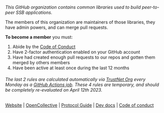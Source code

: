 *This GitHub organization contains common libraries used to build peer-to-peer SSB applications.*

The members of this organization are maintainers of those libraries, they have admin powers, and can merge pull requests.

**To become a member** you must:

1. Abide by the [Code of Conduct](https://github.com/ssbc/.github/blob/master/CODE_OF_CONDUCT.md)
2. Have 2-factor authentication enabled on your GitHub account
3. Have had created enough pull requests to our repos and gotten them merged by others members
4. Have been active at least once during the last 12 months

###### The last 2 rules are calculated automatically via [TrustNet Org](https://github.com/staltz/trustnet-org) every Monday as a [GitHub Actions job](https://github.com/ssbc/.github/actions/workflows/members.yml). These 4 rules are temporary, and should be completely re-evaluated on April 12th 2023.



[Website](http://scuttlebutt.nz/) | [OpenCollective](https://opencollective.com/secure-scuttlebutt-consortium) | [Protocol Guide](https://ssbc.github.io/scuttlebutt-protocol-guide/) | [Dev docs](https://dev.scuttlebutt.nz/#/) | [Code of conduct](https://github.com/ssbc/.github/blob/master/CODE_OF_CONDUCT.md)
